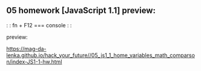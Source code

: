 ## 05 homework [JavaScript 1.1] preview:

: : fn + F12 === console : : 

preview: 

https://mag-da-lenka.github.io/hack_your_future//05_js1_1_home_variables_math_comparson/index-JS1-1-hw.html 